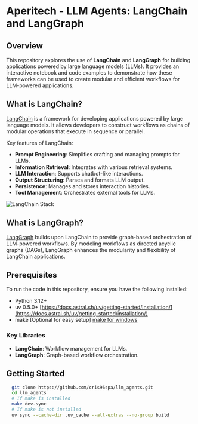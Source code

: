 # Aperitech - LLM Agents: LangChain and LangGraph

## Overview

This repository explores the use of **LangChain** and **LangGraph** for building applications powered by large language models (LLMs). It provides an interactive notebook and code examples to demonstrate how these frameworks can be used to create modular and efficient workflows for LLM-powered applications.

## What is LangChain?

[LangChain](https://python.langchain.com) is a framework for developing applications powered by large language models. It allows developers to construct workflows as chains of modular operations that execute in sequence or parallel.

Key features of LangChain:

- **Prompt Engineering**: Simplifies crafting and managing prompts for LLMs.
- **Information Retrieval**: Integrates with various retrieval systems.
- **LLM Interaction**: Supports chatbot-like interactions.
- **Output Structuring**: Parses and formats LLM output.
- **Persistence**: Manages and stores interaction histories.
- **Tool Management**: Orchestrates external tools for LLMs.

![LangChain Stack](https://python.langchain.com/svg/langchain_stack_112024_dark.svg)

## What is LangGraph?

[LangGraph](https://github.com/langgraph/langgraph) builds upon LangChain to provide graph-based orchestration of LLM-powered workflows. By modeling workflows as directed acyclic graphs (DAGs), LangGraph enhances the modularity and flexibility of LangChain applications.

## Prerequisites

To run the code in this repository, ensure you have the following installed:

- Python 3.12+
- uv 0.5.0+ [https://docs.astral.sh/uv/getting-started/installation/](https://docs.astral.sh/uv/getting-started/installation/)
- make [Optional for easy setup] [make for windows](https://stackoverflow.com/questions/32127524/how-to-install-and-use-make-in-windows)

### Key Libraries

- **LangChain**: Workflow management for LLMs.
- **LangGraph**: Graph-based workflow orchestration.

## Getting Started

```bash
  git clone https://github.com/cris96spa/llm_agents.git
  cd llm_agents
  # If make is installed
  make dev-sync
  # If make is not installed
  uv sync --cache-dir .uv_cache --all-extras --no-group build
```
